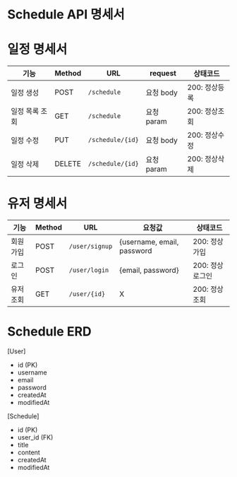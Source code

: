 # Schedule API 명세서

# 일정 명세서
| 기능    | Method | URL                   | request          | 상태코드    |
| ----- | ------ | --------------------- | -------------- | ------------ |
| 일정 생성 | POST   | `/schedule` | 요청 body  | 200: 정상등록 |
| 일정 목록 조회 | GET    | `/schedule`      | 요청 param | 200: 정상조회 |
| 일정 수정 | PUT    | `/schedule/{id}` | 요청 body  | 200: 정상수정 |
| 일정 삭제 | DELETE | `/schedule/{id}` | 요청 param     | 200: 정상삭제 |

# 유저 명세서
| 기능    | Method | URL                   | 요청값          | 상태코드    |
| ----- | ------ | --------------------- | -------------- | ------------ |
| 회원가입 | POST   | `/user/signup` | {username, email, password  | 200: 정상가입 |
| 로그인 | POST    | `/user/login`   | {email, password} | 200: 정상로그인 |
| 유저 조회 | GET    | `/user/{id}` |   X          | 200: 정상조회 |



# Schedule ERD

 [User]
* id (PK)
* username
* email
* password
* createdAt
* modifiedAt


[Schedule]
* id (PK)
* user_id (FK)
* title
* content
* createdAt
* modifiedAt
  

